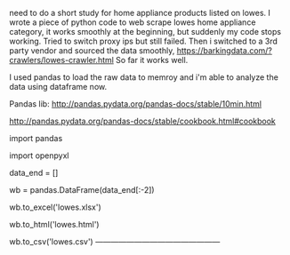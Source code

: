 need to do a short study for home appliance products listed on lowes. 
I wrote a piece of python code to web scrape lowes home appliance category, it works smoothly at the beginning, but suddenly my code stops working. Tried to switch proxy ips but still failed. 
Then i switched to a 3rd party vendor and sourced the data smoothly, <a href="https://barkingdata.com/?crawlers/lowes-crawler.html"> https://barkingdata.com/?crawlers/lowes-crawler.html So far it works well.

I used pandas to load the raw data to memroy and i'm able to analyze the data using dataframe now. 

Pandas lib:
http://pandas.pydata.org/pandas-docs/stable/10min.html

http://pandas.pydata.org/pandas-docs/stable/cookbook.html#cookbook


import pandas

import openpyxl


data_end = []

wb = pandas.DataFrame(data_end[:-2])

wb.to_excel('lowes.xlsx')

wb.to_html('lowes.html')

wb.to_csv('lowes.csv')
————————————————
